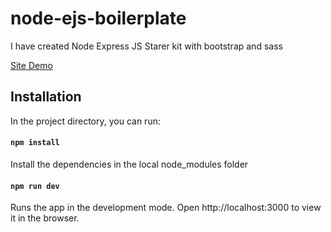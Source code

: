 # node-ejs-boilerplate
I have created Node Express JS Starer kit with bootstrap and sass

[Site Demo](https://node-express-starterkit.herokuapp.com/)

## Installation
In the project directory, you can run:
#### `npm install`
Install the dependencies in the local node_modules folder

#### `npm run dev`
Runs the app in the development mode.
Open http://localhost:3000 to view it in the browser.
